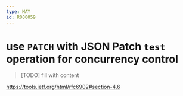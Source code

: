 ```yaml
---
type: MAY
id: R000059
---
```


# use `PATCH` with JSON Patch `test` operation for concurrency control

> [TODO] fill with content

<https://tools.ietf.org/html/rfc6902#section-4.6>
